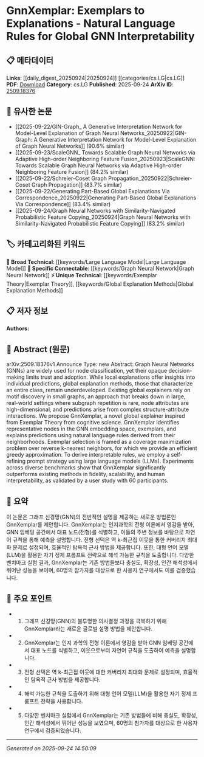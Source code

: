 <!-- KEYWORD_LINKING_METADATA:
{
  "processed_timestamp": "2025-09-24T14:50:09.811554",
  "vocabulary_version": "1.0",
  "selected_keywords": [
    "Graph Neural Network",
    "Exemplar Theory",
    "Large Language Model",
    "Global Explanation Methods"
  ],
  "rejected_keywords": [],
  "similarity_scores": {
    "Graph Neural Network": 0.92,
    "Exemplar Theory": 0.78,
    "Large Language Model": 0.85,
    "Global Explanation Methods": 0.8
  },
  "extraction_method": "AI_prompt_based",
  "budget_applied": true,
  "candidates_json": {
    "candidates": [
      {
        "surface": "Graph Neural Networks",
        "canonical": "Graph Neural Network",
        "aliases": [
          "GNN",
          "Graph Neural Networks"
        ],
        "category": "specific_connectable",
        "rationale": "Central to the paper's methodology and connects with existing literature on neural networks for graph data.",
        "novelty_score": 0.3,
        "connectivity_score": 0.9,
        "specificity_score": 0.85,
        "link_intent_score": 0.92
      },
      {
        "surface": "Exemplar Theory",
        "canonical": "Exemplar Theory",
        "aliases": [
          "Exemplar-based Approach"
        ],
        "category": "unique_technical",
        "rationale": "Introduces a novel application of cognitive science theory to GNN interpretability, enhancing cross-disciplinary links.",
        "novelty_score": 0.75,
        "connectivity_score": 0.65,
        "specificity_score": 0.8,
        "link_intent_score": 0.78
      },
      {
        "surface": "Large Language Models",
        "canonical": "Large Language Model",
        "aliases": [
          "LLM",
          "Large Language Models"
        ],
        "category": "broad_technical",
        "rationale": "Utilized in the paper for rule derivation, connecting with the broader trend of language model applications.",
        "novelty_score": 0.4,
        "connectivity_score": 0.88,
        "specificity_score": 0.7,
        "link_intent_score": 0.85
      },
      {
        "surface": "Global Explanation Methods",
        "canonical": "Global Explanation Methods",
        "aliases": [
          "Global Explainers"
        ],
        "category": "unique_technical",
        "rationale": "Focuses on the underdeveloped area of global interpretability in GNNs, offering a new perspective.",
        "novelty_score": 0.68,
        "connectivity_score": 0.72,
        "specificity_score": 0.78,
        "link_intent_score": 0.8
      }
    ],
    "ban_list_suggestions": [
      "node classification",
      "motif discovery",
      "coverage maximization"
    ]
  },
  "decisions": [
    {
      "candidate_surface": "Graph Neural Networks",
      "resolved_canonical": "Graph Neural Network",
      "decision": "linked",
      "scores": {
        "novelty": 0.3,
        "connectivity": 0.9,
        "specificity": 0.85,
        "link_intent": 0.92
      }
    },
    {
      "candidate_surface": "Exemplar Theory",
      "resolved_canonical": "Exemplar Theory",
      "decision": "linked",
      "scores": {
        "novelty": 0.75,
        "connectivity": 0.65,
        "specificity": 0.8,
        "link_intent": 0.78
      }
    },
    {
      "candidate_surface": "Large Language Models",
      "resolved_canonical": "Large Language Model",
      "decision": "linked",
      "scores": {
        "novelty": 0.4,
        "connectivity": 0.88,
        "specificity": 0.7,
        "link_intent": 0.85
      }
    },
    {
      "candidate_surface": "Global Explanation Methods",
      "resolved_canonical": "Global Explanation Methods",
      "decision": "linked",
      "scores": {
        "novelty": 0.68,
        "connectivity": 0.72,
        "specificity": 0.78,
        "link_intent": 0.8
      }
    }
  ]
}
-->

# GnnXemplar: Exemplars to Explanations - Natural Language Rules for Global GNN Interpretability

## 📋 메타데이터

**Links**: [[daily_digest_20250924|20250924]] [[categories/cs.LG|cs.LG]]
**PDF**: [Download](https://arxiv.org/pdf/2509.18376.pdf)
**Category**: cs.LG
**Published**: 2025-09-24
**ArXiv ID**: [2509.18376](https://arxiv.org/abs/2509.18376)

## 🔗 유사한 논문
- [[2025-09-22/GIN-Graph_ A Generative Interpretation Network for Model-Level Explanation of Graph Neural Networks_20250922|GIN-Graph: A Generative Interpretation Network for Model-Level Explanation of Graph Neural Networks]] (90.6% similar)
- [[2025-09-23/ScaleGNN_ Towards Scalable Graph Neural Networks via Adaptive High-order Neighboring Feature Fusion_20250923|ScaleGNN: Towards Scalable Graph Neural Networks via Adaptive High-order Neighboring Feature Fusion]] (84.2% similar)
- [[2025-09-22/Schreier-Coset Graph Propagation_20250922|Schreier-Coset Graph Propagation]] (83.7% similar)
- [[2025-09-22/Generating Part-Based Global Explanations Via Correspondence_20250922|Generating Part-Based Global Explanations Via Correspondence]] (83.4% similar)
- [[2025-09-24/Graph Neural Networks with Similarity-Navigated Probabilistic Feature Copying_20250924|Graph Neural Networks with Similarity-Navigated Probabilistic Feature Copying]] (83.2% similar)

## 🏷️ 카테고리화된 키워드
**🧠 Broad Technical**: [[keywords/Large Language Model|Large Language Model]]
**🔗 Specific Connectable**: [[keywords/Graph Neural Network|Graph Neural Network]]
**⚡ Unique Technical**: [[keywords/Exemplar Theory|Exemplar Theory]], [[keywords/Global Explanation Methods|Global Explanation Methods]]

## 📋 저자 정보

**Authors:** 

## 📄 Abstract (원문)

arXiv:2509.18376v1 Announce Type: new 
Abstract: Graph Neural Networks (GNNs) are widely used for node classification, yet their opaque decision-making limits trust and adoption. While local explanations offer insights into individual predictions, global explanation methods, those that characterize an entire class, remain underdeveloped. Existing global explainers rely on motif discovery in small graphs, an approach that breaks down in large, real-world settings where subgraph repetition is rare, node attributes are high-dimensional, and predictions arise from complex structure-attribute interactions. We propose GnnXemplar, a novel global explainer inspired from Exemplar Theory from cognitive science. GnnXemplar identifies representative nodes in the GNN embedding space, exemplars, and explains predictions using natural language rules derived from their neighborhoods. Exemplar selection is framed as a coverage maximization problem over reverse k-nearest neighbors, for which we provide an efficient greedy approximation. To derive interpretable rules, we employ a self-refining prompt strategy using large language models (LLMs). Experiments across diverse benchmarks show that GnnXemplar significantly outperforms existing methods in fidelity, scalability, and human interpretability, as validated by a user study with 60 participants.

## 📝 요약

이 논문은 그래프 신경망(GNN)의 전반적인 설명을 제공하는 새로운 방법론인 GnnXemplar를 제안합니다. GnnXemplar는 인지과학의 전형 이론에서 영감을 받아, GNN 임베딩 공간에서 대표 노드(전형)를 식별하고, 이들의 주변 정보를 바탕으로 자연어 규칙을 통해 예측을 설명합니다. 전형 선택은 역 k-최근접 이웃을 통한 커버리지 최대화 문제로 설정되며, 효율적인 탐욕적 근사 방법을 제공합니다. 또한, 대형 언어 모델(LLM)을 활용한 자기 정제 프롬프트 전략으로 해석 가능한 규칙을 도출합니다. 다양한 벤치마크 실험 결과, GnnXemplar는 기존 방법들보다 충실도, 확장성, 인간 해석성에서 뛰어난 성능을 보이며, 60명의 참가자를 대상으로 한 사용자 연구에서도 이를 검증했습니다.

## 🎯 주요 포인트

- 1. 그래프 신경망(GNN)의 불투명한 의사결정 과정을 극복하기 위해 GnnXemplar라는 새로운 글로벌 설명 방법을 제안합니다.
- 2. GnnXemplar는 인지 과학의 전형 이론에서 영감을 받아 GNN 임베딩 공간에서 대표 노드를 식별하고, 이웃으로부터 자연어 규칙을 도출하여 예측을 설명합니다.
- 3. 전형 선택은 역 k-최근접 이웃에 대한 커버리지 최대화 문제로 설정되며, 효율적인 탐욕적 근사 방법을 제공합니다.
- 4. 해석 가능한 규칙을 도출하기 위해 대형 언어 모델(LLM)을 활용한 자기 정제 프롬프트 전략을 사용합니다.
- 5. 다양한 벤치마크 실험에서 GnnXemplar는 기존 방법들에 비해 충실도, 확장성, 인간 해석성에서 뛰어난 성능을 보였으며, 60명의 참가자를 대상으로 한 사용자 연구에서 검증되었습니다.


---

*Generated on 2025-09-24 14:50:09*